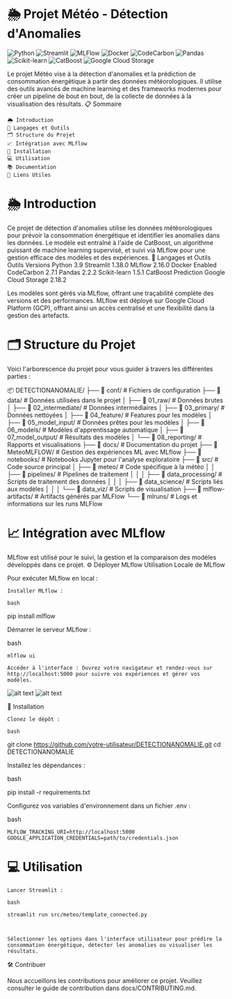 

# 🌦️ Projet Météo - Détection d'Anomalies

![Python](https://img.shields.io/badge/python-3.9-blue)
![Streamlit](https://img.shields.io/badge/Streamlit-1.38.0-orange?logo=streamlit)
![MLFlow](https://img.shields.io/badge/MLFlow-2.16.0-orange)
![Docker](https://img.shields.io/badge/Docker-Enabled-blue)
![CodeCarbon](https://img.shields.io/badge/CodeCarbon-2.7.1-brightgreen)
![Pandas](https://img.shields.io/badge/Pandas-2.2.2-green)
![Scikit-learn](https://img.shields.io/badge/Scikit--learn-1.5.1-yellow)
![CatBoost](https://img.shields.io/badge/CatBoost-Prediction-green)
![Google Cloud Storage](https://img.shields.io/badge/Google_Cloud_Storage-2.18.2-blue)


Le projet Météo vise à la détection d'anomalies et la prédiction de consommation énergétique à partir des données météorologiques. Il utilise des outils avancés de machine learning et des frameworks modernes pour créer un pipeline de bout en bout, de la collecte de données à la visualisation des résultats.
📋 Sommaire

    🌦️ Introduction
    🚀 Langages et Outils
    🗂️ Structure du Projet
    📈 Intégration avec MLflow
    🔧 Installation
    💻 Utilisation
    📚 Documentation
    🔗 Liens Utiles

# 🌦️ Introduction

Ce projet de détection d'anomalies utilise les données météorologiques pour prévoir la consommation énergétique et identifier les anomalies dans les données. Le modèle est entraîné à l'aide de CatBoost, un algorithme puissant de machine learning supervisé, et suivi via MLflow pour une gestion efficace des modèles et des expériences.
🚀 Langages et Outils
Outils	Versions
Python	3.9
Streamlit	1.38.0
MLflow	2.16.0
Docker	Enabled
CodeCarbon	2.7.1
Pandas	2.2.2
Scikit-learn	1.5.1
CatBoost	Prediction
Google Cloud Storage	2.18.2

Les modèles sont gérés via MLflow, offrant une traçabilité complète des versions et des performances. MLflow est déployé sur Google Cloud Platform (GCP), offrant ainsi un accès centralisé et une flexibilité dans la gestion des artefacts.

# 🗂️ Structure du Projet

Voici l'arborescence du projet pour vous guider à travers les différentes parties :

📦 DETECTIONANOMALIE/
├── 📁 conf/                      # Fichiers de configuration
├── 📁 data/                      # Données utilisées dans le projet
│   ├── 📁 01_raw/                # Données brutes
│   ├── 📁 02_intermediate/       # Données intermédiaires
│   ├── 📁 03_primary/            # Données nettoyées
│   ├── 📁 04_feature/            # Features pour les modèles
│   ├── 📁 05_model_input/        # Données prêtes pour les modèles
│   ├── 📁 06_models/             # Modèles d'apprentissage automatique
│   ├── 📁 07_model_output/       # Résultats des modèles
│   └── 📁 08_reporting/          # Rapports et visualisations
├── 📁 docs/                      # Documentation du projet
├── 📁 MeteoMLFLOW/               # Gestion des expériences ML avec MLflow
├── 📁 notebooks/                 # Notebooks Jupyter pour l'analyse exploratoire
├── 📁 src/                       # Code source principal
│   ├── 📁 meteo/                 # Code spécifique à la météo
│   │   ├── 📁 pipelines/         # Pipelines de traitement
│   │   │   ├── 📁 data_processing/  # Scripts de traitement des données
│   │   │   ├── 📁 data_science/     # Scripts liés aux modèles
│   │   │   └── 📁 data_viz/         # Scripts de visualisation
├── 📁 mlflow-artifacts/          # Artifacts générés par MLFlow
└── 📁 mlruns/                    # Logs et informations sur les runs MLFlow


# 📈 Intégration avec MLflow

MLflow est utilisé pour le suivi, la gestion et la comparaison des modèles développés dans ce projet.
⚙️ Déployer MLflow
Utilisation Locale de MLflow

Pour exécuter MLflow en local :

    Installer MLflow :

    bash

pip install mlflow

Démarrer le serveur MLflow :

bash

    mlflow ui

    Accéder à l'interface : Ouvrez votre navigateur et rendez-vous sur http://localhost:5000 pour suivre vos expériences et gérer vos modèles.

![alt text](ml1.png) 
![alt text](ml2.png)

🔧 Installation

    Clonez le dépôt :

    bash

git clone https://github.com/votre-utilisateur/DETECTIONANOMALIE.git
cd DETECTIONANOMALIE

Installez les dépendances :

bash

pip install -r requirements.txt

Configurez vos variables d'environnement dans un fichier .env :

bash

    MLFLOW_TRACKING_URI=http://localhost:5000
    GOOGLE_APPLICATION_CREDENTIALS=path/to/credentials.json

# 💻 Utilisation

    Lancer Streamlit :

    bash

    streamlit run src/meteo/template_connected.py



    Sélectionner les options dans l'interface utilisateur pour prédire la consommation énergétique, détecter les anomalies ou visualiser les résultats.



🛠️ Contribuer

Nous accueillons les contributions pour améliorer ce projet. Veuillez consulter le guide de contribution dans docs/CONTRIBUTING.md.
